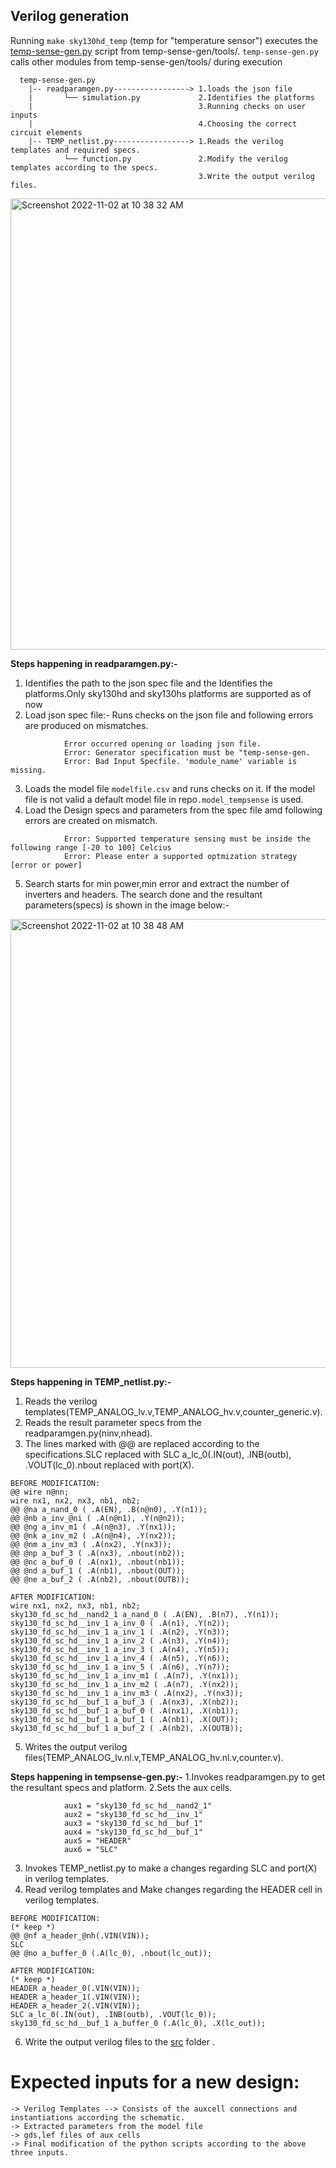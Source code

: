 Verilog generation
------------------

Running ``make sky130hd_temp`` (temp for "temperature sensor") executes the [temp-sense-gen.py](https://github.com/idea-fasoc/OpenFASOC/blob/main/openfasoc/generators/temp-sense-gen/tools/temp-sense-gen.py) script from temp-sense-gen/tools/. 
`temp-sense-gen.py` calls other modules from temp-sense-gen/tools/ during execution

```
  temp-sense-gen.py
    |-- readparamgen.py-----------------> 1.loads the json file
    |       └── simulation.py             2.Identifies the platforms
    |                                     3.Running checks on user inputs
    |                                     4.Choosing the correct circuit elements
    |-- TEMP_netlist.py-----------------> 1.Reads the verilog templates and required specs.
            └── function.py               2.Modify the verilog templates according to the specs.
                                          3.Write the output verilog files.
```

<img width="722" alt="Screenshot 2022-11-02 at 10 38 32 AM" src="https://user-images.githubusercontent.com/110079631/199403946-b3878cfe-c8ca-48b0-aac2-fea51340a56d.png">

**Steps happening in readparamgen.py:-**
  1. Identifies the path to the json spec file and the Identifies the platforms.Only sky130hd and sky130hs platforms are supported as of now
  2. Load json spec file:- Runs checks on the json file and following errors are produced on mismatches.
```
            Error occurred opening or loading json file.
            Error: Generator specification must be "temp-sense-gen.
            Error: Bad Input Specfile. 'module_name' variable is missing.
```
  3. Loads the model file `modelfile.csv` and runs checks on it. If the model file is not valid a default model file in repo`.model_tempsense` is used.
  4. Load the Design specs and parameters from the spec file amd following errors are created on mismatch.
```
            Error: Supported temperature sensing must be inside the following range [-20 to 100] Celcius
            Error: Please enter a supported optmization strategy [error or power]
```
  5. Search starts for min power,min error and extract the number of inverters and headers. The search done and the resultant parameters(specs) is shown in the image below:-
  
  <img width="718" alt="Screenshot 2022-11-02 at 10 38 48 AM" src="https://user-images.githubusercontent.com/110079631/199404067-67245698-3411-425b-981b-64e63f8a7224.png">
  
  **Steps happening in TEMP_netlist.py:-**
  1. Reads the verilog templates(TEMP_ANALOG_lv.v,TEMP_ANALOG_hv.v,counter_generic.v).
  2. Reads the result parameter specs from the readparamgen.py(ninv,nhead).
  3. The lines marked with @@  are replaced according to the specifications.SLC replaced with SLC a_lc_0(.IN(out), .INB(outb), .VOUT(lc_0).nbout replaced with port(X).
```
BEFORE MODIFICATION:
@@ wire n@nn;
wire nx1, nx2, nx3, nb1, nb2;
@@ @na a_nand_0 ( .A(EN), .B(n@n0), .Y(n1));
@@ @nb a_inv_@ni ( .A(n@n1), .Y(n@n2));
@@ @ng a_inv_m1 ( .A(n@n3), .Y(nx1));
@@ @nk a_inv_m2 ( .A(n@n4), .Y(nx2));
@@ @nm a_inv_m3 ( .A(nx2), .Y(nx3));
@@ @np a_buf_3 ( .A(nx3), .nbout(nb2));
@@ @nc a_buf_0 ( .A(nx1), .nbout(nb1));
@@ @nd a_buf_1 ( .A(nb1), .nbout(OUT));
@@ @ne a_buf_2 ( .A(nb2), .nbout(OUTB));
```
```
AFTER MODIFICATION:
wire nx1, nx2, nx3, nb1, nb2;
sky130_fd_sc_hd__nand2_1 a_nand_0 ( .A(EN), .B(n7), .Y(n1));
sky130_fd_sc_hd__inv_1 a_inv_0 ( .A(n1), .Y(n2));
sky130_fd_sc_hd__inv_1 a_inv_1 ( .A(n2), .Y(n3));
sky130_fd_sc_hd__inv_1 a_inv_2 ( .A(n3), .Y(n4));
sky130_fd_sc_hd__inv_1 a_inv_3 ( .A(n4), .Y(n5));
sky130_fd_sc_hd__inv_1 a_inv_4 ( .A(n5), .Y(n6));
sky130_fd_sc_hd__inv_1 a_inv_5 ( .A(n6), .Y(n7));
sky130_fd_sc_hd__inv_1 a_inv_m1 ( .A(n7), .Y(nx1));
sky130_fd_sc_hd__inv_1 a_inv_m2 ( .A(n7), .Y(nx2));
sky130_fd_sc_hd__inv_1 a_inv_m3 ( .A(nx2), .Y(nx3));
sky130_fd_sc_hd__buf_1 a_buf_3 ( .A(nx3), .X(nb2));
sky130_fd_sc_hd__buf_1 a_buf_0 ( .A(nx1), .X(nb1));
sky130_fd_sc_hd__buf_1 a_buf_1 ( .A(nb1), .X(OUT));
sky130_fd_sc_hd__buf_1 a_buf_2 ( .A(nb2), .X(OUTB));
```
  5. Writes the output verilog files(TEMP_ANALOG_lv.nl.v,TEMP_ANALOG_hv.nl.v,counter.v).
  
  **Steps happening in tempsense-gen.py:-**
  1.Invokes readparamgen.py to get the resultant specs and platform.
  2.Sets the aux cells.
```
            aux1 = "sky130_fd_sc_hd__nand2_1"
            aux2 = "sky130_fd_sc_hd__inv_1"
            aux3 = "sky130_fd_sc_hd__buf_1"
            aux4 = "sky130_fd_sc_hd__buf_1"
            aux5 = "HEADER"
            aux6 = "SLC"
```
  3. Invokes TEMP_netlist.py to make a changes regarding SLC and port(X) in verilog templates.
  4. Read verilog templates and Make changes regarding the HEADER cell in verilog templates.
```
BEFORE MODIFICATION:
(* keep *)
@@ @nf a_header_@nh(.VIN(VIN));
SLC
@@ @no a_buffer_0 (.A(lc_0), .nbout(lc_out));
```
```
AFTER MODIFICATION:
(* keep *)
HEADER a_header_0(.VIN(VIN));
HEADER a_header_1(.VIN(VIN));
HEADER a_header_2(.VIN(VIN));
SLC a_lc_0(.IN(out), .INB(outb), .VOUT(lc_0));
sky130_fd_sc_hd__buf_1 a_buffer_0 (.A(lc_0), .X(lc_out));
```
  6. Write the output verilog files to the [src](https://github.com/idea-fasoc/OpenFASOC/tree/cbfe054c6e918b567b98ef8f70a79769747a37a8/openfasoc/generators/temp-sense-gen/flow/design/src/tempsense) folder .
  
# Expected inputs for a new design:

```
-> Verilog Templates --> Consists of the auxcell connections and instantiations according the schematic.
-> Extracted parameters from the model file
-> gds,lef files of aux cells
-> Final modification of the python scripts according to the above three inputs.
```

